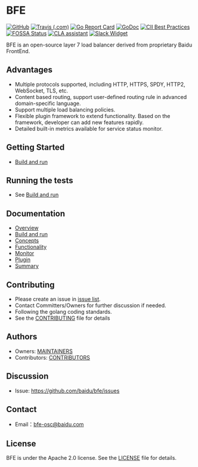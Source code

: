 # BFE

[![GitHub](https://img.shields.io/github/license/baidu/bfe)](https://github.com/baidu/bfe/blob/develop/LICENSE)
[![Travis (.com)](https://img.shields.io/travis/com/baidu/bfe)](https://travis-ci.com/baidu/bfe)
[![Go Report Card](https://goreportcard.com/badge/github.com/baidu/bfe)](https://goreportcard.com/report/github.com/baidu/bfe)
[![GoDoc](https://godoc.org/github.com/baidu/bfe?status.svg)](https://godoc.org/github.com/baidu/bfe/bfe_module)
[![CII Best Practices](https://bestpractices.coreinfrastructure.org/projects/3209/badge)](https://bestpractices.coreinfrastructure.org/projects/3209)
[![FOSSA Status](https://app.fossa.io/api/projects/git%2Bgithub.com%2Fbaidu%2Fbfe.svg?type=shield)](https://app.fossa.io/reports/1bd1bae4-31bf-41bf-8865-320eedbd1f85)
[![CLA assistant](https://cla-assistant.io/readme/badge/baidu/bfe)](https://cla-assistant.io/baidu/bfe)
[![Slack Widget](https://img.shields.io/badge/join-us%20on%20slack-gray.svg?longCache=true&logo=slack&colorB=green)](https://bfe-networks.slack.com/messages/bfedev)

BFE is an open-source layer 7 load balancer derived from proprietary Baidu FrontEnd.

## Advantages
- Multiple protocols supported, including HTTP, HTTPS, SPDY, HTTP2, WebSocket, TLS, etc.
- Content based routing, support user-defined routing rule in advanced domain-specific language.
- Support multiple load balancing policies.
- Flexible plugin framework to extend functionality. Based on the framework, developer can add new features rapidly.
- Detailed built-in metrics available for service status monitor.

## Getting Started
- [Build and run](docs/en_us/install.md)

## Running the tests
- See [Build and run](docs/en_us/install.md)

## Documentation
- [Overview](docs/en_us/overview.md)
- [Build and run](docs/en_us/install.md)
- [Concepts](docs/en_us/concept.md)
- [Functionality](docs/en_us/functionality.md)
- [Monitor](docs/en_us/monitor.md)
- [Plugin](docs/en_us/modules.md)
- [Summary](docs/en_us/SUMMARY.md)

## Contributing
- Please create an issue in [issue list](http://github.com/baidu/bfe/issues).
- Contact Committers/Owners for further discussion if needed.
- Following the golang coding standards.
- See the [CONTRIBUTING](CONTRIBUTING.md) file for details

## Authors
- Owners: [MAINTAINERS](MAINTAINERS.md)
- Contributors: [CONTRIBUTORS](CONTRIBUTORS.md)

## Discussion
- Issue: https://github.com/baidu/bfe/issues

## Contact
- Email：bfe-osc@baidu.com

## License
BFE is under the Apache 2.0 license. See the [LICENSE](LICENSE) file for details.
